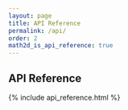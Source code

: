 ```yaml
---
layout: page
title: API Reference
permalink: /api/
order: 2
math2d_is_api_reference: true
---
```


## API Reference

{% include api_reference.html %}
